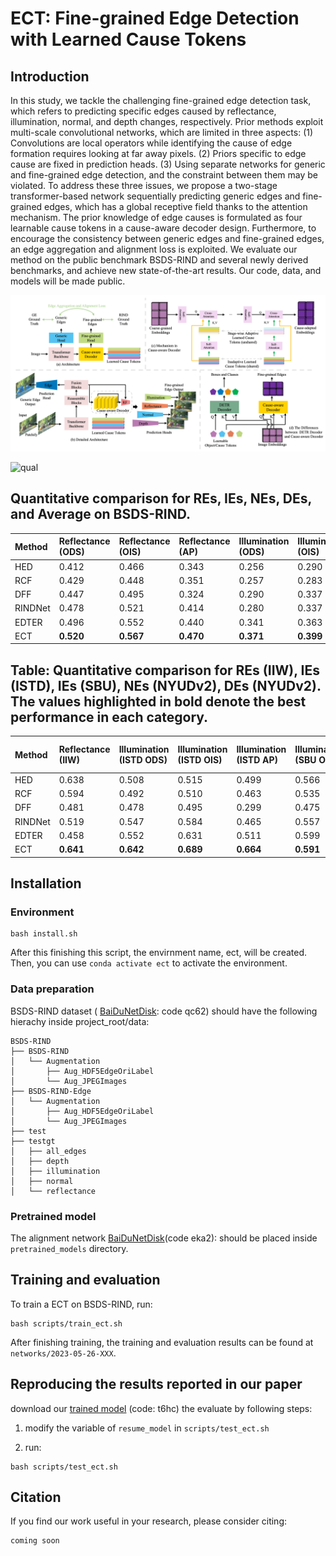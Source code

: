 <!--
 * @Author: daniel
 * @Date: 2022-05-19 22:27:52
 * @LastEditTime: 2023-08-07 07:23:34
 * @LastEditors: daniel
 * @Description: 
 * @FilePath: /Cerberus-main/readme.md
 * have a nice day
-->
# ECT: Fine-grained Edge Detection with Learned Cause Tokens





## Introduction

In this study, we tackle the challenging fine-grained edge detection task, which refers to predicting specific edges caused by reflectance, illumination, normal, and depth changes, respectively. Prior methods exploit multi-scale convolutional networks, which are limited in three aspects: (1) Convolutions are local operators while identifying the cause of edge formation requires looking at far away pixels. (2) Priors specific to edge cause are fixed in prediction heads. (3) Using separate networks for generic and fine-grained edge detection, and the constraint between them may be violated. To address these three issues, we propose a two-stage transformer-based network sequentially predicting generic edges and fine-grained edges, which has a global receptive field thanks to the attention mechanism. The prior knowledge
of edge causes is formulated as four learnable cause tokens in a cause-aware decoder design. Furthermore, to encourage the consistency between generic edges and fine-grained edges, an edge aggregation and alignment loss is exploited. We evaluate our method on the public benchmark BSDS-RIND and several newly derived benchmarks, and achieve new state-of-the-art results. Our code, data, and
models will be made public.

![main](imgs/main.png)


![qual](imgs/qualitative.png)


## Quantitative comparison for REs, IEs, NEs, DEs, and Average on BSDS-RIND.

| Method  | Reflectance (ODS) | Reflectance (OIS) | Reflectance (AP) | Illumination (ODS) | Illumination (OIS) | Illumination (AP) | Normal (ODS) | Normal (OIS) | Normal (AP) | Depth (ODS) | Depth (OIS) | Depth (AP) | Average (ODS) | Average (OIS) | Average (AP) |
| :------ | :---------------- | :---------------- | :--------------- | :----------------- | :----------------- | :---------------- | :----------- | :----------- | :---------- | :---------- | :---------- | :--------- | :------------ | :------------ | :----------- |
| HED     | 0.412             | 0.466             | 0.343            | 0.256              | 0.290              | 0.167             | 0.457        | 0.505        | 0.395       | 0.644       | 0.679       | 0.667      | 0.442         | 0.485         | 0.393        |
| RCF     | 0.429             | 0.448             | 0.351            | 0.257              | 0.283              | 0.173             | 0.444        | 0.503        | 0.362       | 0.648       | 0.679       | 0.659      | 0.445         | 0.478         | 0.386        |
| DFF     | 0.447             | 0.495             | 0.324            | 0.290              | 0.337              | 0.151             | 0.479        | 0.512        | 0.352       | 0.674       | 0.699       | 0.626      | 0.473         | 0.511         | 0.363        |
| RINDNet | 0.478             | 0.521             | 0.414            | 0.280              | 0.337              | 0.168             | 0.489        | 0.522        | 0.440       | 0.697       | 0.724       | 0.705      | 0.486         | 0.526         | 0.432        |
| EDTER   | 0.496             | 0.552             | 0.440            | 0.341              | 0.363              | 0.222             | 0.513        | 0.557        | 0.459       | **0.703**   | 0.733       | 0.695      | 0.513         | 0.551         | 0.454        |
| ECT     | **0.520**         | **0.567**         | **0.470**        | **0.371**          | **0.399**          | **0.318**         | **0.516**    | **0.558**    | **0.473**   | 0.699       | **0.734**   | **0.722**  | **0.526**     | **0.564**     | **0.496**    |









## Table: Quantitative comparison for REs (IIW), IEs (ISTD), IEs (SBU), NEs (NYUDv2), DEs (NYUDv2). The values highlighted in bold denote the best performance in each category.


| Method  | Reflectance (IIW) | Illumination (ISTD ODS) | Illumination (ISTD OIS) | Illumination (ISTD AP) | Illumination (SBU ODS) | Illumination (SBU OIS) | Illumination (SBU AP) | Normal (NYUDv2 ODS) | Normal (NYUDv2 OIS) | Normal (NYUDv2 AP) | Depth (NYUDv2 ODS) | Depth (NYUDv2 OIS) | Depth (NYUDv2 AP) |
| :------ | :---------------- | :---------------------- | :---------------------- | :--------------------- | :--------------------- | :--------------------- | :-------------------- | :------------------ | :------------------ | :----------------- | :----------------- | :----------------- | :---------------- |
| HED     | 0.638             | 0.508                   | 0.515                   | 0.499                  | 0.566                  | 0.618                  | 0.565                 | 0.332               | 0.342               | 0.149              | 0.360              | 0.376              | 0.185             |
| RCF     | 0.594             | 0.492                   | 0.510                   | 0.463                  | 0.535                  | 0.586                  | 0.510                 | 0.320               | 0.325               | 0.120              | 0.347              | 0.364              | 0.172             |
| DFF     | 0.481             | 0.478                   | 0.495                   | 0.299                  | 0.475                  | 0.483                  | 0.297                 | 0.271               | 0.272               | 0.081              | 0.340              | 0.348              | 0.142             |
| RINDNet | 0.519             | 0.547                   | 0.584                   | 0.465                  | 0.557                  | 0.595                  | 0.471                 | 0.333               | 0.337               | 0.156              | 0.357              | 0.369              | 0.175             |
| EDTER   | 0.458             | 0.552                   | 0.631                   | 0.511                  | 0.599                  | 0.651                  | 0.534                 | 0.333               | 0.340               | 0.131              | 0.349              | 0.360              | 0.170             |
| ECT    | **0.641**         | **0.642**               | **0.689**               | **0.664**              | **0.591**              | **0.656**              | **0.599**             | **0.343**           | **0.352**           | 0.146              | **0.369**          | **0.383**          | **0.197**         |





## Installation

### Environment 


```
bash install.sh
```
After this finishing this script, the envirnment name, ect, will be created. Then, you can use `conda activate ect` to activate the environment.

### Data preparation

BSDS-RIND dataset ( [BaiDuNetDisk](https://pan.baidu.com/s/1wrxQyqAJQG1adyk4RzGDmw): code qc62) should have the following hierachy inside project_root/data:


```
BSDS-RIND
├── BSDS-RIND
│   └── Augmentation
│       ├── Aug_HDF5EdgeOriLabel
│       └── Aug_JPEGImages
├── BSDS-RIND-Edge
│   └── Augmentation
│       ├── Aug_HDF5EdgeOriLabel
│       └── Aug_JPEGImages
├── test
├── testgt
│   ├── all_edges
│   ├── depth
│   ├── illumination
│   ├── normal
│   └── reflectance
```


### Pretrained model 

The alignment network [BaiDuNetDisk](https://pan.baidu.com/s/1K_HWsIJOoGrtcOmtcEj9wg)(code eka2): should be placed inside `pretrained_models` directory.



## Training and evaluation 


To train a ECT on BSDS-RIND, run: 

```
bash scripts/train_ect.sh

```

After finishing training, the training and evaluation results can be found at `networks/2023-05-26-XXX`. 


## Reproducing the results reported in our paper

download our [trained model](https://pan.baidu.com/s/1A4okqEcx8VxUE36QpNwupw) (code: t6hc) the evaluate by following steps: 
1. modify the variable of  `resume_model` in `scripts/test_ect.sh` 
<!-- 2. change the `from model.ECT import EdgeCerberusMultiClass`  to `from model.edge_model import EdgeCerberus` -->
2. run: 
```
bash scripts/test_ect.sh
```





<!-- after finishing training, the results is constructed as follows: -->
<!-- 
```
networks
├── 2023-05-26-XXX
    ├──XXX
        ├── eval_res.json
        ├── all_edges
        │   └── met
        ├── attention
        ├── depth
        │   ├── met
        │   ├── modelname-depth.jpg
        │   ├── nms
        │   └── nms-eval
        ├── eval_res.json
        ├── illumination
        │   ├── met
        │   ├── modelname-illumination.jpg
        │   ├── nms
        │   └── nms-eval
        ├── normal
        │   ├── met
        │   ├── modelname-normal.jpg
        │   ├── nms
        │   └── nms-eval
        └── reflectance
            ├── met
            ├── modelname-reflectance.jpg
            ├── nms
            └── nms-eval
    ├──checkpoints
        ├──ckpt_ep0XXX.pth.tar
        ................................................................
...
``` -->







## Citation

If you find our work useful in your research, please consider citing:

```
coming soon 
```